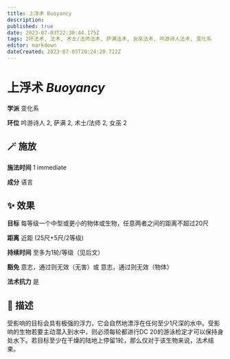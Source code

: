```yaml
---
title: 上浮术 Buoyancy
description: 
published: true
date: 2023-07-03T22:30:44.175Z
tags: 2环法术, 法术, 术士/法师法术, 萨满法术, 女巫法术, 吟游诗人法术, 变化系
editor: markdown
dateCreated: 2023-07-03T20:24:20.722Z
---
```


# **上浮术** *Buoyancy*

**学派** 变化系 

**环位** 吟游诗人 2, 萨满 2, 术士/法师 2, 女巫 2

## 🪄 施放

**施法时间** 1 immediate

**成分** 语言

## ✨ 效果 

**目标** 每等级一个中型或更小的物体或生物，任意两者之间的距离不超过20尺 

**距离** 近距 (25尺+5尺/2等级)  

**持续时间** 至多为1轮/等级（见后文） 

**豁免** 意志，通过则无效（无害）或 意志，通过则无效（物体）

**法术抗力** 是

## 📖 描述

受影响的目标会具有极强的浮力，它会自然地漂浮在任何至少1尺深的水中。受影响的生物若要主动潜入到水中，则必须每轮都进行DC 20的游泳检定才可以保持身处水下。若目标至少在干燥的陆地上停留1轮，那么仅对于该生物来说，法术结束。
    